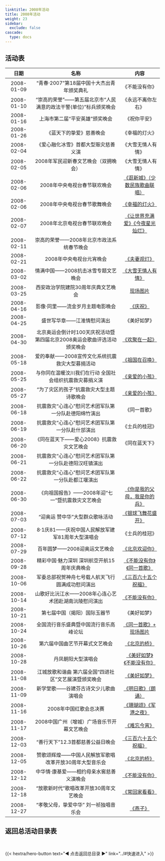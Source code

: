 ```yaml
---
linktitle: 2008年活动
title: 2008年活动
weight: 23
sidebar:
  exclude: false
cascade:
  type: docs
---
```


## 活动表

|日期|名称|内容|
|:-----:|:-----:|:-----:|
|2008-01-09|“青春·2007”第18届中国十大杰出青年颁奖典礼|《不能没有你》|
|2008-01-10|“崇高的荣誉”——第五届北京市“人民满意的政法干警(单位)”标兵颁奖晚会|《永远不离你左右》|
|2008-01-16|上海市第二届“平安英雄”颁奖晚会|《祝你平安》|
|2008-01-26|《蓝天下的挚爱》慈善晚会|《幸福的灯火》|
|2008-02-04|《爱心融化冰雪》首都大型赈灾慈善义演|《大雪无情人有情》|
|2008-02-05|2008年军民迎新春文艺晚会（双拥晚会）|《大雪无情人有情》|
|2008-02-06|2008年中央电视台春节联欢晚会|[《逛新城》（少数民族歌曲联唱）](../2008/20080205/#2008年中央电视台春节联欢晚会)|
|2008-02-06|2008年中央电视台春节歌舞晚会|[《幸福的灯火》](../2008/20080205/#2008年中央电视台春节歌舞晚会)|
|2008-02-07|2008年北京电视台春节联欢晚会|[《让世界充满爱》《今夜星光灿烂》](../2008/20080205/#2008年北京电视台春节联欢晚会)|
|2008-02-11|崇高的荣誉——2008年北京市政法系统春节晚会||
|2008-02-21|2008年中央电视台元宵晚会|[《夫妻观灯》](../2008/20080221/)|
|2008-03-02|情满中国——2008抗击冰雪专题文艺晚会|[《大雪无情人有情》](../2008/20080302/)|
|2008-03-25|西安政治学院建院30周年庆典文艺晚会|[现场图片](../2008/20080325/)|
|2008-04-16|影像·同里——流金岁月主题电影晚会|[《庆祝》](../2008/20080416/)|
|2008-04-25|盛世写华章——江淮情慰问演出|《美好如梦》|
|2008-04-30|北京奥运会倒计时100天庆祝活动暨第四届北京2008奥运会歌曲评选活动颁奖晚会|[《欢聚在一起》](../2008/20080430/)|
|2008-05-18|爱的奉献——2008宣传文化系统抗震救灾大型募捐活动|[《祖国在召唤》](../2008/20080518/)|
|2008-05-25|与你同在温暖汶川我们在行动 全国社会组织抗震救灾募捐义演|[《亲爱的小孩》](../2008/20080525/)|
|2008-05-27|“为了灾区的孩子”抗震救灾大型主题诗歌晚会|[《亲爱的小孩》](../2008/20080527/)|
|2008-06-18|抗震救灾“心连心”慰问艺术团军队第一分队赴德阳绵竹演出|《同一首歌》|
|2008-06-19|抗震救灾“心连心”慰问艺术团军队第一分队赴什邡演出|《士兵的桂冠》|
|2008-06-20|《同在蓝天下——爱心2008》抗震救灾文艺晚会|《同在蓝天下》|
|2008-06-21|抗震救灾“心连心”慰问艺术团军队第一分队赴德阳汉旺镇演出||
|2008-06-22|抗震救灾“心连心”慰问艺术团军队第一分队赴都江堰演出||
|2008-06-30|《向祖国报告》——2008年迎“七一”暨抗震救灾文艺晚会|[《你是我的父母，我是你的兵》](../2008/20080630/)|
|2008-07-03|“迎奥运 赞中华”大型群众歌咏活动|[《银球飞舞花盛开》](../2008/20080703/)|
|2008-07-12|8·1庆81——庆祝中国人民解放军建军81周年大型演唱会|《士兵的桂冠》|
|2008-07-29|百年圆梦——2008迎奥运文艺晚会|[《北京欢迎你》](../2008/20080729/)|
|2008-09-28|精彩中国·魅力深圳 深圳航空开航15周年庆典晚会|[《不能没有你》《同一首歌》](../2008/20080928/)|
|2008-10-06|军委总部祝贺神舟七号载人航天飞行圆满成功慰问演出|[《三百六十五个祝福》](../2008/20081006/)|
|2008-10-14|山歌好比沅江水——2008年心连心艺术团赴湖南沅陵慰问演出|[《不能没有你》](../2008/20081014/)|
|2008-10-21|第七届中国（揭阳）国际玉器节|《美好如梦》|
|2008-10-24|全国流行音乐盛典暨中国流行音乐高峰论坛|[《同一首歌》+ 现场图片](../2008/20081024/)|
|2008-10-26|第六届中国曲艺节开幕式文艺晚会|[《北京的桥》](../2008/20081026/)|
|2008-10-28|丹凤朝阳大型演唱会|[《美好如梦》《不能没有你》](../2008/20081028/)|
|2008-11-08|江城放歌和谐曲 第六届全国“四进社区”文艺展演暨颁奖晚会|[《美好如梦》](../2008/20081108/)|
|2008-11-09|新学堂歌——谷建芬古诗文少儿歌曲演唱会|[《明日歌》（朗诵）](../2008/20081109/)|
|2008-11-16|2008年中国红歌会总决赛|[《珊瑚颂》《军港之夜》](https://news.sina.cn/sa/2008-11-17/detail-ikkntian1081064.d.html)|
|2008-11-17|2008中国广州（增城）广场音乐节开幕文艺晚会|[《难忘今宵》](../2008/20081117/)|
|2008-12-03|“善行天下”12.3首都慈善公益日晚会|[《三百六十五个祝福》](../2008/20081203/)|
|2008-12-05|赞歌颂辉煌——中国人民解放军歌唱改革开放30周年大型音乐会|[《北京的桥》](../2008/20081205/)|
|2008-12-12|中华情·康基爱——相约母亲水窖慈善义演晚会|[《不能没有你》](../2008/20081212/)|
|2008-12-18|“放歌新时代”歌唱改革开放30周年文艺晚会|[《常回家看看》](../2008/20081218/)|
|2008-12-27|“孝敬父母，挚爱中华” 刘一祯独唱音乐会|[《燕子》](../2008/20081227/)|



## 返回总活动目录表

<br>

{{< hextra/hero-button text="◀ 点击返回总目录 ▶" link="../#快速进入" >}}